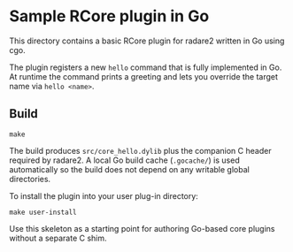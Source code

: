 # Sample RCore plugin in Go

This directory contains a basic RCore plugin for radare2 written in Go using cgo.

The plugin registers a new `hello` command that is fully implemented in Go. At runtime the command prints a greeting and lets you override the target name via `hello <name>`.

## Build

```
make
```

The build produces `src/core_hello.dylib` plus the companion C header required by radare2. A local Go build cache (`.gocache/`) is used automatically so the build does not depend on any writable global directories.

To install the plugin into your user plug-in directory:

```
make user-install
```

Use this skeleton as a starting point for authoring Go-based core plugins without a separate C shim.
